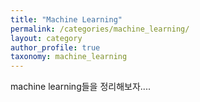 ```yaml
---
title: "Machine Learning"
permalink: /categories/machine_learning/
layout: category
author_profile: true
taxonomy: machine_learning
---
```


machine learning들을 정리해보자....